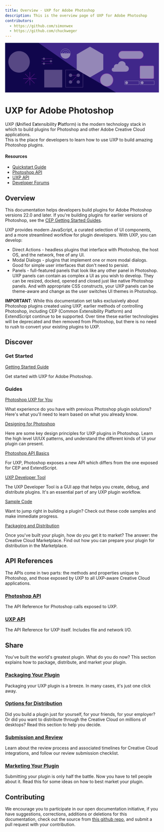 ```yaml
---
title: Overview - UXP for Adobe Photoshop
description: This is the overview page of UXP for Adobe Photoshop
contributors:
  - https://github.com/simonwex
  - https://github.com/chuckweger
---
```


<Hero slots="image, heading, text" background="rgb(64, 34, 138)"/>

![Hero image](./illustration.png) 

# UXP for Adobe Photoshop 

UXP (**U**nified E**x**tensibility **P**latform) is the modern technology stack in which to build plugins for Photoshop and other Adobe Creative Cloud applications.<br/>This is the place for developers to learn how to use UXP to build amazing Photoshop plugins.

<Resources slots="heading, links"/>

#### Resources

* [Quickstart Guide](guides/)
* [Photoshop API](ps_reference/)
* [UXP API](uxp/reference-js/)
* [Developer Forums](#)

## Overview

This documentation helps developers build plugins for Adobe Photoshop versions 22.0 and later. If you're building plugins for earlier versions of Photoshop, see the [CEP Getting Started Guides](https://github.com/Adobe-CEP/Getting-Started-guides).

UXP provides modern JavaScript, a curated selection of UI components, and a more streamlined workflow for plugin developers. With UXP, you can develop:

- Direct Actions - headless plugins that interface with Photoshop, the host OS, and the network, free of any UI.
- Modal Dialogs - plugins that implement one or more modal dialogs. Good for simple user interfaces that don't need to persist.
- Panels - full-featured panels that look like any other panel in Photoshop. UXP panels can contain as complex a UI as you wish to develop. They can be resized, docked, opened and closed just like native Photoshop panels. And with appropriate CSS constructs, your UXP panels can be theme-aware and change as the user switches UI themes in Photoshop.

<InlineAlert variant="info" slots="text"/>

**IMPORTANT**:
While this documentation set talks exclusively about Photoshop plugins created using UXP, earlier methods of controlling Photoshop, including CEP (Common Extensibility Platform) and ExtendScript continue to be supported. Over time these earlier technologies will be deprecated and then removed from Photoshop, but there is no need to rush to convert your existing plugins to UXP.


## Discover 

<DiscoverBlock width="100%" slots="heading, link, text"/>

### Get Started

[Getting Started Guide](guides/)
    
Get started with UXP for Adobe Photoshop.

<DiscoverBlock slots="heading, link, text"/> 

### Guides

[Photoshop UXP for You](guides/uxp_for_you/) 

What experience do you have with previous Photoshop plugin solutions? Here's what you'll need to learn based on what you already know.

<DiscoverBlock slots="link, text"/>

[Designing for Photoshop](/design)

Here are some key design principles for UXP plugins in Photoshop. Learn the high level UI/UX patterns, and understand the different kinds of UI your plugin can present.

<DiscoverBlock slots="link, text"/>

[Photoshop API Basics](guides/ps_basics/)

For UXP, Photoshop exposes a new API which differs from the one exposed for CEP and ExtendScript.   

<DiscoverBlock slots="link, text"/>

[UXP Developer Tool](guides/uxp-developer-tool/)

The UXP Developer Tool is a GUI app that helps you create, debug, and distribute plugins. It's an essential part of any UXP plugin workflow.

<DiscoverBlock slots="link, text"/>

[Sample Code](code_samples/)

Want to jump right in building a plugin? Check out these code samples and make immediate progress.

<DiscoverBlock slots="link, text"/>

[Packaging and Distribution](guides/distribution/)

Once you've built your plugin, how do you get it to market? The answer: the Creative Cloud Marketplace. Find out how you can prepare your plugin for distribution in the Marketplace.


## API References

The APIs come in two parts: the methods and properties unique to Photoshop, and those exposed by UXP to all UXP-aware Creative Cloud applications.

<DiscoverBlock slots="link, text"/>

### [Photoshop API](ps_reference/)

The API Reference for Photoshop calls exposed to UXP.

<DiscoverBlock slots="link, text"/>

### [UXP API](uxp/reference-js/)

The API Reference for UXP itself. Includes file and network I/O.


## Share

You've built the world's greatest plugin. What do you do now? This section explains how to package, distribute, and market your plugin.

<DiscoverBlock slots="link, text"/>

### [Packaging Your Plugin](distribution/packaging-your-plugin/)

Packaging your UXP plugin is a breeze. In many cases, it's just one click away.

<DiscoverBlock slots="link, text"/>

### [Options for Distribution](distribution/distribution-options/)

Did you build a plugin just for yourself, for your friends, for your employer? Or did you want to distribute through the Creative Cloud on millions of desktops? Read this section to help you decide.

<DiscoverBlock slots="link, text"/>

### [Submission and Review](distribution/submission-checklist/)
Learn about the review process and associated timelines for Creative Cloud integrations, and follow our review submission checklist.

<DiscoverBlock slots="link, text"/>

### [Marketing Your Plugin](distribution/marketing/)

Submitting your plugin is only half the battle. Now you have to tell people about it. Read this for some ideas on how to best market your plugin.

## Contributing 

We encourage you to participate in our open documentation initiative, if you have suggestions, corrections, additions 
or deletions for this documentation, check out the source from [this github repo](https://github.com/AdobeDocs/uxp-photoshop), and submit a pull 
request with your contribution.
